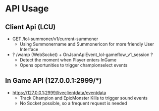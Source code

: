 # API Usage
## Client Api (LCU)
- GET /lol-summoner/v1/current-summoner
    - Using Summonername and Summonericon for more friendly User Interface
- ? /wamp (WebSocket) + OnJsonApiEvent_lol-gameflow_v1_session ?
    - Detect the moment when Player enters InGame
    - Opens oportunities to trigger championselect events
## In Game API (127.0.0.1:2999/*)
- https://127.0.0.1:2999/liveclientdata/eventdata
    - Track Champion and EpicMonster Kills to trigger sound events
    - No Socket possible, so a frequent request is needed